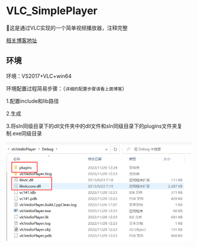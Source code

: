 # VLC_SimplePlayer
🚀这是通过VLC实现的一个简单视频播放器，注释完整

[相关博客地址](https://blog.csdn.net/Jacksqh/article/details/128058988)

## 环境
环境：VS2017+VLC+win64

环境配置过程简易步骤：（`详细的配置步骤请看上面博客`）

1.配置include和lib路径

2.生成

3.将sln同级目录下的dll文件夹中的dll文件和sln同级目录下的plugins文件夹复制.exe同级目录

![](images/picture1.png)
